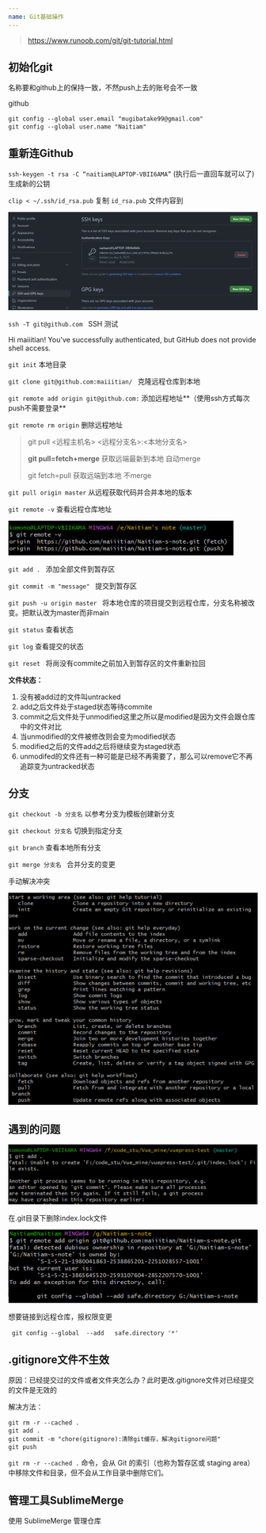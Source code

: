 ```yaml
---
name: Git基础操作
---
```


> https://www.runoob.com/git/git-tutorial.html

## 初始化git

名称要和github上的保持一致，不然push上去的账号会不一致

github

```git
git config --global user.email "mugibatake99@gmail.com"
git config --global user.name "Naitiam"
```

## 重新连Github

`ssh-keygen -t rsa -C “naitiam@LAPTOP-VBII6AMA”`  (执行后一直回车就可以了)    生成新的公钥

`clip < ~/.ssh/id_rsa.pub`  复制 `id_rsa.pub` 文件内容到

![Snipaste_2023-04-08_17-21-35](img/上传代码到Github.assets/Snipaste_2023-04-08_17-21-35.png)

`ssh -T git@github.com `  SSH 测试

Hi maiiitian! You've successfully authenticated, but GitHub does not provide shell access.

`git init`  本地目录

`git clone git@github.com:maiiitian/ ` 克隆远程仓库到本地

`git remote add origin git@github.com:`  添加远程地址**（使用ssh方式每次push不需要登录**

`git remote rm origin` 删除远程地址

> git pull <远程主机名> <远程分支名>:<本地分支名>
>
> **git pull=fetch+merge** 获取远端最新到本地 自动merge
>
> git fetch=pull 获取远端到本地 不merge

`git pull origin master`   从远程获取代码并合并本地的版本 

`git remote -v`  查看远程仓库地址

![Snipaste_2023-04-08_16-56-39](img/上传代码到Github.assets/Snipaste_2023-04-08_16-56-39.png)

`git add . `  添加全部文件到暂存区

`git commit -m "message" ` 提交到暂存区

`git push -u origin master ` 将本地仓库的项目提交到远程仓库，分支名称被改变。把默认改为master而非main

`git status`  查看状态

`git log`  查看提交的状态

`git reset `  将尚没有commite之前加入到暂存区的文件重新拉回

**文件状态：**

1. 没有被add过的文件叫untracked
2. add之后文件处于staged状态等待commite
3. commit之后文件处于unmodified这里之所以是modified是因为文件会跟仓库中的文件对比
4. 当unmodified的文件被修改则会变为modified状态
5. modified之后的文件add之后将继续变为staged状态
6. unmodifed的文件还有一种可能是已经不再需要了，那么可以remove它不再追踪变为untracked状态

## 分支

`git checkout -b 分支名`  以参考分支为模板创建新分支

`git checkout 分支名`  切换到指定分支

`git branch` 查看本地所有分支

`git merge 分支名 ` 合并分支的变更

手动解决冲突

![image-20221002183331806](img/上传代码到Github.assets/image-20221002183331806.png)

## 遇到的问题

![image-20230423131150538](img/上传代码到Github.assets/image-20230423131150538.png)

在.git目录下删除index.lock文件

![image-20230713183433054](.\img\上传代码到Github.assets\image-20230713183433054.png)

想要链接到远程仓库，报权限变更

` git config --global  --add   safe.directory '*'`

## .gitignore文件不生效

原因：已经提交过的文件或者文件夹怎么办？此时更改.gitignore文件对已经提交的文件是无效的

解决方法：

```
git rm -r --cached .
git add .
git commit -m "chore(gitignore):清除git缓存，解决gitignore问题"
git push
```

`git rm -r --cached .` 命令，会从 Git 的索引（也称为暂存区或 staging area）中移除文件和目录，但不会从工作目录中删除它们。

## 管理工具SublimeMerge

使用 SublimeMerge 管理仓库



